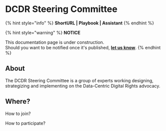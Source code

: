 # DCDR Steering Committee

{% hint style="info" %}
**ShortURL | Playbook | Assistant**
{% endhint %}



{% hint style="warning" %}
**NOTICE**

This documentation page is under construction.\
Should you want to be notified once it's published, [**let us know**](https://tiof.click/TIOFTarianUpdatesService).
{% endhint %}



## About

The DCDR Steering Committee is a group of experts working designing, strategizing and implementing on the Data-Centric Digital Rights advocacy.

## Where?





How to join?



How to participate?

